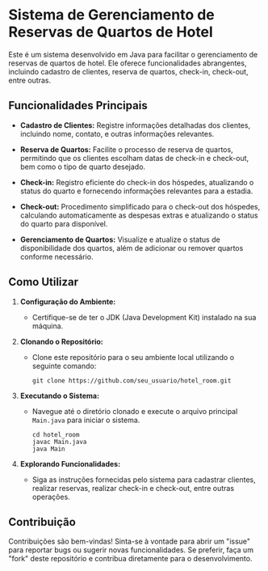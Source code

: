 # Sistema de Gerenciamento de Reservas de Quartos de Hotel

Este é um sistema desenvolvido em Java para facilitar o gerenciamento de reservas de quartos de hotel. Ele oferece funcionalidades abrangentes, incluindo cadastro de clientes, reserva de quartos, check-in, check-out, entre outras.

## Funcionalidades Principais

- **Cadastro de Clientes:** Registre informações detalhadas dos clientes, incluindo nome, contato, e outras informações relevantes.
  
- **Reserva de Quartos:** Facilite o processo de reserva de quartos, permitindo que os clientes escolham datas de check-in e check-out, bem como o tipo de quarto desejado.
  
- **Check-in:** Registro eficiente do check-in dos hóspedes, atualizando o status do quarto e fornecendo informações relevantes para a estadia.
  
- **Check-out:** Procedimento simplificado para o check-out dos hóspedes, calculando automaticamente as despesas extras e atualizando o status do quarto para disponível.

- **Gerenciamento de Quartos:** Visualize e atualize o status de disponibilidade dos quartos, além de adicionar ou remover quartos conforme necessário.

## Como Utilizar

1. **Configuração do Ambiente:**
   - Certifique-se de ter o JDK (Java Development Kit) instalado na sua máquina.
   
2. **Clonando o Repositório:**
   - Clone este repositório para o seu ambiente local utilizando o seguinte comando:
     ```
     git clone https://github.com/seu_usuario/hotel_room.git
     ```

3. **Executando o Sistema:**
   - Navegue até o diretório clonado e execute o arquivo principal `Main.java` para iniciar o sistema.
     ```
     cd hotel_room
     javac Main.java
     java Main
     ```

4. **Explorando Funcionalidades:**
   - Siga as instruções fornecidas pelo sistema para cadastrar clientes, realizar reservas, realizar check-in e check-out, entre outras operações.

## Contribuição

Contribuições são bem-vindas! Sinta-se à vontade para abrir um "issue" para reportar bugs ou sugerir novas funcionalidades. Se preferir, faça um "fork" deste repositório e contribua diretamente para o desenvolvimento.
